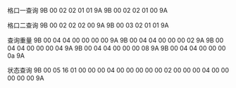 

格口一查询
9B 00 02 02 01 01 9A
9B 00 02 02 01 00 9A

格口二查询
9B 00 02 02 02 00 9A
9B 00 03 02 01 01 9A 

查询重量
9B 00 04 04 00 00 00 00 9A
9B 00 04 04 00 00 00 02 9A
9B 00 04 04 00 00 00 04 9A
9B 00 04 04 00 00 00 08 9A
9B 00 04 04 00 00 00 0a 9A


状态查询
9B 00 05 16 01 00 00 00 04 00 00 00 00 00 02 00 00 00 04 00 00 00 00 00 9A


